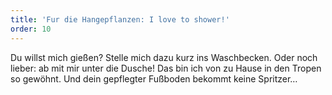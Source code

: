```yaml
---
title: 'Fur die Hangepflanzen: I love to shower!'
order: 10
---
```



Du willst mich gießen? Stelle mich dazu kurz ins Waschbecken. Oder noch lieber: ab mit mir unter die Dusche! Das bin ich von zu Hause in den Tropen so gewöhnt. Und dein gepflegter Fußboden bekommt keine Spritzer…
